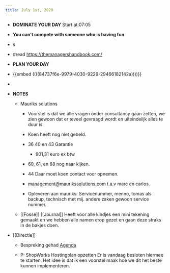 ```yaml
---
title: July 1st, 2020
---
```


- **DOMINATE YOUR DAY** Start at:07:05

- __You can’t compete with someone who is having fun__

- s

- #read https://themanagershandbook.com/

- **PLAN YOUR DAY**

- {{embed  ((((84737f6e-9979-4030-9229-29466182142a))))}}

- 

- **NOTES**
	 - Mauriks solutions
		 - Voorstel is dat we alle vragen onder consultancy gaan zetten, we zien gewoon dat er teveel gevraagd wordt en uiteindelijk alles te duur is.

		 - Koen heeft nog niet gebeld.

		 - 36 40 en 43 Garantie 
			 - 901,31 euro ex btw 

		 - 60, 61, en 68 nog naar kijken.

		 - 44 Daar moet koen contact voor opnemen.

		 - management@maurikssolutions.com t.a.v marc en carlos.

		 - Opleveren aan mauriks: Servicenummer, menno, tomas als backup, technisch met mij. andere zaken gewoon service nummer. 

	 - [[Fosse]] [[Journal]] Heeft voor alle kindjes een mini tekening gemaakt en we hebben alle namen erop gezet en gaan deze straks in de bakjes doen.

- [[Directie]]
	 - Bespreking gehad [Agenda](https://teams.microsoft.com/l/channel/19%3A362c872547d1462d972859810a822741%40thread.tacv2/tab%3A%3Ab140a955-367b-4fd9-8a7e-edf4da3fd61c?groupId=6cd0258c-f7cd-461a-a027-640a225204ca&tenantId=eea0e992-9e6d-46ea-a497-9fcf6258cd1c)

	 - P: ShopWorks Hostingplan opzetten Er is vandaag besloten hiermee te starten. Het idee is dat ik een voorstel maak hoe we dit het beste kunnen implementeren. 
